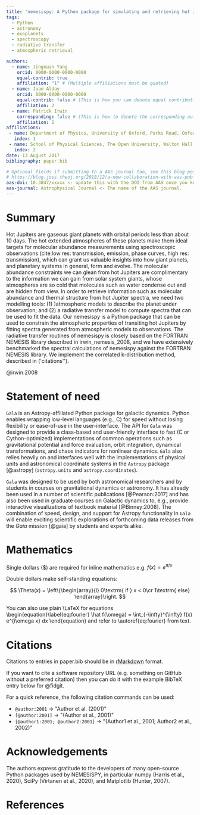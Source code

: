 ```yaml
---
title: 'nemesispy: A Python package for simulating and retrieving hot Jupiter spectra'
tags:
  - Python
  - astronomy
  - exoplanets
  - spectroscopy
  - radiative transfer
  - atmospheric retrieval

authors:
  - name: Jingxuan Yang
    orcid: 0000-0000-0000-0000
    equal-contrib: true
    affiliation: "1" # (Multiple affiliations must be quoted)
  - name: Juan Alday
    orcid: 0000-0000-0000-0000
    equal-contrib: false # (This is how you can denote equal contributions between multiple authors)
    affiliation: 2
  - name: Patrick Irwin
    corresponding: false # (This is how to denote the corresponding author)
    affiliation: 1
affiliations:
 - name: Department of Physics, University of Oxford, Parks Road, Oxford OX1 3PU, UK
   index: 1
 - name: School of Physical Sciences, The Open University, Walton Hall, Milton Keynes MK7 6AA, UK
   index: 2
date: 13 August 2017
bibliography: paper.bib

# Optional fields if submitting to a AAS journal too, see this blog post:
# https://blog.joss.theoj.org/2018/12/a-new-collaboration-with-aas-publishing
aas-doi: 10.3847/xxxxx <- update this with the DOI from AAS once you know it.
aas-journal: Astrophysical Journal <- The name of the AAS journal.
---
```

# Summary

Hot Jupiters are gaseous giant planets with orbital periods less than about 10 days.
The hot extended atmospheres of these planets make them ideal targets for molecular abundance measurements using spectroscopic observations (cite:low res: transmission, emission, phase curves, high res: transmission), which can grant us valuable insights into how giant planets, and planetary systems in general, form and evolve.
The molecular abundance constraints we can glean from hot Jupiters are complimentary to the information we can gain from solar system giants, whose atmospheres are so cold that molecules such as water condense out and are hidden from view.
In order to retrieve information such as molecular abundance and thermal structure from hot Jupiter spectra, we need two modelling tools: (1) )atmospheric models to describe the planet under observation; and (2) a radiative transfer model to compute spectra that can be used to fit the data.
Our nemesispy is a Python package that can be used to constrain the atmospheric properties of transiting hot Jupiters by fitting spectra generated from atmospheric models to observations.
The radiative transfer routines of nemesispy is closely based on the FORTRAN NEMESIS library described in irwin_nemesis_2008, and we have extensively benchmarked the spectral calculations of nemesispy against the FORTRAN NEMESIS library. We implement the correlated k-distribution method, described in ('citations'').

@irwin:2008

# Statement of need

`Gala` is an Astropy-affiliated Python package for galactic dynamics. Python
enables wrapping low-level languages (e.g., C) for speed without losing
flexibility or ease-of-use in the user-interface. The API for `Gala` was
designed to provide a class-based and user-friendly interface to fast (C or
Cython-optimized) implementations of common operations such as gravitational
potential and force evaluation, orbit integration, dynamical transformations,
and chaos indicators for nonlinear dynamics. `Gala` also relies heavily on and
interfaces well with the implementations of physical units and astronomical
coordinate systems in the `Astropy` package [@astropy] (`astropy.units` and
`astropy.coordinates`).

`Gala` was designed to be used by both astronomical researchers and by
students in courses on gravitational dynamics or astronomy. It has already been
used in a number of scientific publications [@Pearson:2017] and has also been
used in graduate courses on Galactic dynamics to, e.g., provide interactive
visualizations of textbook material [@Binney:2008]. The combination of speed,
design, and support for Astropy functionality in `Gala` will enable exciting
scientific explorations of forthcoming data releases from the *Gaia* mission
[@gaia] by students and experts alike.

# Mathematics

Single dollars ($) are required for inline mathematics e.g. $f(x) = e^{\pi/x}$

Double dollars make self-standing equations:

$$
\Theta(x) = \left\{\begin{array}{l}
0\textrm{ if } x < 0\cr
1\textrm{ else}
\end{array}\right.
$$

You can also use plain \LaTeX for equations
\begin{equation}\label{eq:fourier}
\hat f(\omega) = \int_{-\infty}^{\infty} f(x) e^{i\omega x} dx
\end{equation}
and refer to \autoref{eq:fourier} from text.

# Citations

Citations to entries in paper.bib should be in
[rMarkdown](http://rmarkdown.rstudio.com/authoring_bibliographies_and_citations.html)
format.

If you want to cite a software repository URL (e.g. something on GitHub without a preferred
citation) then you can do it with the example BibTeX entry below for @fidgit.

For a quick reference, the following citation commands can be used:

- `@author:2001`  ->  "Author et al. (2001)"
- `[@author:2001]` -> "(Author et al., 2001)"
- `[@author1:2001; @author2:2001]` -> "(Author1 et al., 2001; Author2 et al., 2002)"

# Acknowledgements

The authors express gratitude to the developers of many open-source Python packages used by NEMESISPY, in particular numpy (Harris et al., 2020), SciPy (Virtanen et al., 2020), and Matplotlib (Hunter, 2007).

# References
